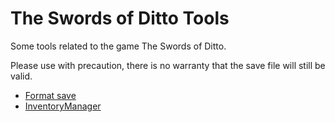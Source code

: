 # The Swords of Ditto Tools

Some tools related to the game The Swords of Ditto.

Please use with precaution, there is no warranty that the save file will still be valid.

- [Format save](./FormatSave/)
- [InventoryManager](./InventoryManager/)